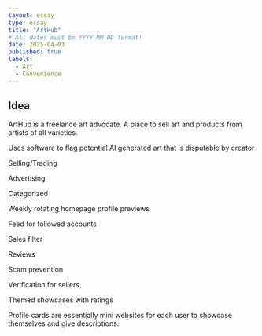 ```yaml
---
layout: essay
type: essay
title: "ArtHub"
# All dates must be YYYY-MM-DD format!
date: 2025-04-03
published: true
labels:
  - Art
  - Convenience
---
```

## Idea
ArtHub is a freelance art advocate. A place to sell art and products from artists of all varieties.

Uses software to flag potential AI generated art that is disputable by creator

Selling/Trading 

Advertising

Categorized

Weekly rotating homepage profile previews

Feed for followed accounts

Sales filter

Reviews

Scam prevention

Verification for sellers

Themed showcases with ratings 

Profile cards are essentially mini websites for each user to showcase themselves and give descriptions. 
